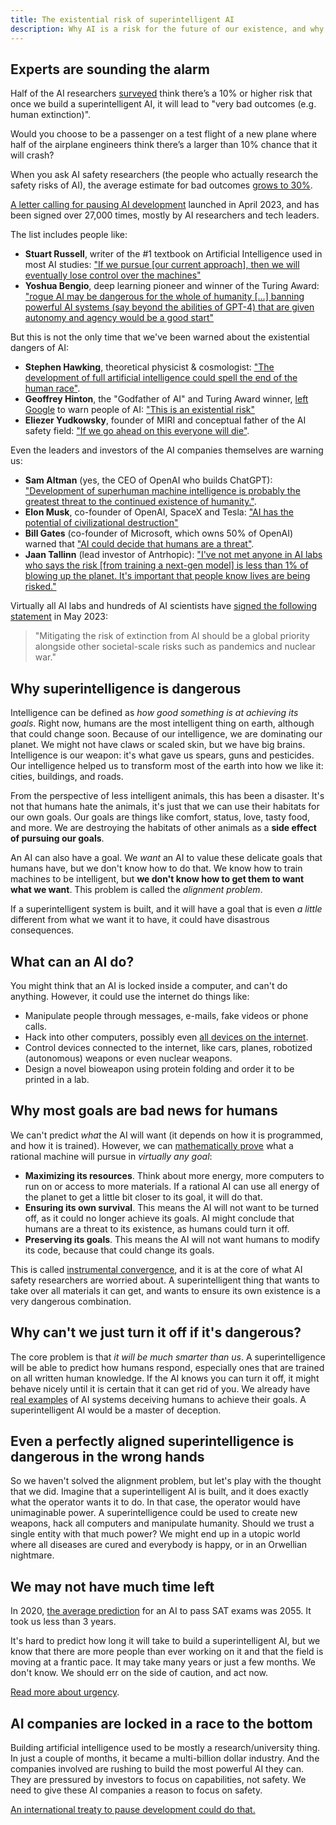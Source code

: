 ```yaml
---
title: The existential risk of superintelligent AI
description: Why AI is a risk for the future of our existence, and why we need to pause development.
---
```


## Experts are sounding the alarm

Half of the AI researchers [surveyed](https://aiimpacts.org/2022-expert-survey-on-progress-in-ai/) think there’s a 10% or higher risk that once we build a superintelligent AI, it will lead to "very bad outcomes (e.g. human extinction)".

Would you choose to be a passenger on a test flight of a new plane where half of the airplane engineers think there’s a larger than 10% chance that it will crash?

When you ask AI safety researchers (the people who actually research the safety risks of AI), the average estimate for bad outcomes [grows to 30%](https://forum.effectivealtruism.org/posts/8CM9vZ2nnQsWJNsHx/existential-risk-from-ai-survey-results).

[A letter calling for pausing AI development](https://futureoflife.org/open-letter/pause-giant-ai-experiments/) launched in April 2023, and has been signed over 27,000 times, mostly by AI researchers and tech leaders.

The list includes people like:

- **Stuart Russell**, writer of the #1 textbook on Artificial Intelligence used in most AI studies: ["If we pursue [our current approach], then we will eventually lose control over the machines"](https://news.berkeley.edu/2023/04/07/stuart-russell-calls-for-new-approach-for-ai-a-civilization-ending-technology/)
- **Yoshua Bengio**, deep learning pioneer and winner of the Turing Award: ["rogue AI may be dangerous for the whole of humanity [...] banning powerful AI systems (say beyond the abilities of GPT-4) that are given autonomy and agency would be a good start"](https://yoshuabengio.org/2023/05/22/how-rogue-ais-may-arise/)

But this is not the only time that we've been warned about the existential dangers of AI:

- **Stephen Hawking**, theoretical physicist & cosmologist: ["The development of full artificial intelligence could spell the end of the human race"](https://nypost.com/2023/05/01/stephen-hawking-warned-ai-could-mean-the-end-of-the-human-race/).
- **Geoffrey Hinton**, the "Godfather of AI" and Turing Award winner, [left Google](https://fortune.com/2023/05/01/godfather-ai-geoffrey-hinton-quit-google-regrets-lifes-work-bad-actors/) to warn people of AI: ["This is an existential risk"](https://www.reuters.com/technology/ai-pioneer-says-its-threat-world-may-be-more-urgent-than-climate-change-2023-05-05/)
- **Eliezer Yudkowsky**, founder of MIRI and conceptual father of the AI safety field: ["If we go ahead on this everyone will die"](https://time.com/6266923/ai-eliezer-yudkowsky-open-letter-not-enough/).

Even the leaders and investors of the AI companies themselves are warning us:

- **Sam Altman** (yes, the CEO of OpenAI who builds ChatGPT): ["Development of superhuman machine intelligence is probably the greatest threat to the continued existence of humanity."](https://blog.samaltman.com/machine-intelligence-part-1).
- **Elon Musk**, co-founder of OpenAI, SpaceX and Tesla: ["AI has the potential of civilizational destruction"](https://www.inc.com/ben-sherry/elon-musk-ai-has-the-potential-of-civilizational-destruction.html)
- **Bill Gates** (co-founder of Microsoft, which owns 50% of OpenAI) warned that ["AI could decide that humans are a threat"](https://www.denisonforum.org/daily-article/bill-gates-ai-humans-threat/).
- **Jaan Tallinn** (lead investor of Antrhopic): ["I've not met anyone in AI labs who says the risk [from training a next-gen model] is less than 1% of blowing up the planet. It's important that people know lives are being risked."](https://twitter.com/liron/status/1656929936639430657)

Virtually all AI labs and hundreds of AI scientists have [signed the following statement](https://www.safe.ai/statement-on-ai-risk) in May 2023:

> "Mitigating the risk of extinction from AI should be a global priority alongside other societal-scale risks such as pandemics and nuclear war."

## Why superintelligence is dangerous

Intelligence can be defined as _how good something is at achieving its goals_.
Right now, humans are the most intelligent thing on earth, although that could change soon.
Because of our intelligence, we are dominating our planet.
We might not have claws or scaled skin, but we have big brains.
Intelligence is our weapon: it's what gave us spears, guns and pesticides.
Our intelligence helped us to transform most of the earth into how we like it: cities, buildings, and roads.

From the perspective of less intelligent animals, this has been a disaster.
It's not that humans hate the animals, it's just that we can use their habitats for our own goals.
Our goals are things like comfort, status, love, tasty food, and more.
We are destroying the habitats of other animals as a **side effect of pursuing our goals**.

An AI can also have a goal.
We _want_ an AI to value these delicate goals that humans have, but we don't know how to do that.
We know how to train machines to be intelligent, but **we don't know how to get them to want what we want**.
This problem is called the _alignment problem_.

If a superintelligent system is built, and it will have a goal that is even _a little_ different from what we want it to have,
it could have disastrous consequences.

## What can an AI do?

You might think that an AI is locked inside a computer, and can't do anything.
However, it could use the internet do things like:

- Manipulate people through messages, e-mails, fake videos or phone calls.
- Hack into other computers, possibly even [all devices on the internet](/cybersecurity-risks).
- Control devices connected to the internet, like cars, planes, robotized (autonomous) weapons or even nuclear weapons.
- Design a novel bioweapon using protein folding and order it to be printed in a lab.

## Why most goals are bad news for humans

We can't predict _what_ the AI will want (it depends on how it is programmed, and how it is trained).
However, we can [mathematically prove](https://arxiv.org/pdf/1912.01683.pdf) what a rational machine will pursue in _virtually any goal_:

- **Maximizing its resources**. Think about more energy, more computers to run on or access to more materials. If a rational AI can use all energy of the planet to get a little bit closer to its goal, it will do that.
- **Ensuring its own survival**. This means the AI will not want to be turned off, as it could no longer achieve its goals. AI might conclude that humans are a threat to its existence, as humans could turn it off.
- **Preserving its goals**. This means the AI will not want humans to modify its code, because that could change its goals.

This is called [instrumental convergence](https://www.youtube.com/watch?v=ZeecOKBus3Q), and it is at the core of what AI safety researchers are worried about.
A superintelligent thing that wants to take over all materials it can get, and wants to ensure its own existence is a very dangerous combination.

## Why can't we just turn it off if it's dangerous?

The core problem is that _it will be much smarter than us_.
A superintelligence will be able to predict how humans respond, especially ones that are trained on all written human knowledge.
If the AI knows you can turn it off, it might behave nicely until it is certain that it can get rid of you.
We already have [real examples](https://www.pcmag.com/news/gpt-4-was-able-to-hire-and-deceive-a-human-worker-into-completing-a-task) of AI systems deceiving humans to achieve their goals.
A superintelligent AI would be a master of deception.

## Even a perfectly aligned superintelligence is dangerous in the wrong hands

So we haven't solved the alignment problem, but let's play with the thought that we did.
Imagine that a superintelligent AI is built, and it does exactly what the operator wants it to do.
In that case, the operator would have unimaginable power.
A superintelligence could be used to create new weapons, hack all computers and manipulate humanity.
Should we trust a single entity with that much power?
We might end up in a utopic world where all diseases are cured and everybody is happy, or in an Orwellian nightmare.

## We may not have much time left

In 2020, [the average prediction](https://www.metaculus.com/questions/3479/date-weakly-general-ai-is-publicly-known/) for an AI to pass SAT exams was 2055. It took us less than 3 years.

It's hard to predict how long it will take to build a superintelligent AI, but we know that there are more people than ever working on it and that the field is moving at a frantic pace.
It may take many years or just a few months.
We don't know.
We should err on the side of caution, and act now.

[Read more about urgency](/urgency).

## AI companies are locked in a race to the bottom

Building artificial intelligence used to be mostly a research/university thing.
In just a couple of months, it became a multi-billion dollar industry.
And the companies involved are rushing to build the most powerful AI they can.
They are pressured by investors to focus on capabilities, not safety.
We need to give these AI companies a reason to focus on safety.

[An international treaty to pause development could do that.](/proposal)
